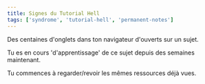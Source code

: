```yaml
---
title: Signes du Tutorial Hell 
tags: ['syndrome', 'tutorial-hell', 'permanent-notes']
--- 
```


Des centaines d'onglets dans ton navigateur d'ouverts sur un sujet.

Tu es en cours 'd'apprentissage' de ce sujet depuis des semaines maintenant.

Tu commences à regarder/revoir les mêmes ressources déjà vues.